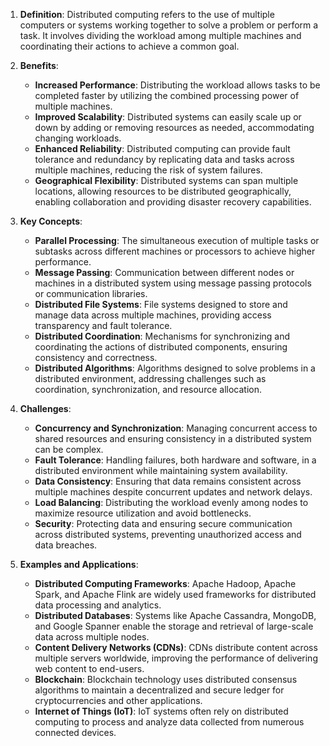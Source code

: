 1. **Definition**: Distributed computing refers to the use of multiple computers or systems working together to solve a problem or perform a task. It involves dividing the workload among multiple machines and coordinating their actions to achieve a common goal.
    
2. **Benefits**:
    
    - **Increased Performance**: Distributing the workload allows tasks to be completed faster by utilizing the combined processing power of multiple machines.
    - **Improved Scalability**: Distributed systems can easily scale up or down by adding or removing resources as needed, accommodating changing workloads.
    - **Enhanced Reliability**: Distributed computing can provide fault tolerance and redundancy by replicating data and tasks across multiple machines, reducing the risk of system failures.
    - **Geographical Flexibility**: Distributed systems can span multiple locations, allowing resources to be distributed geographically, enabling collaboration and providing disaster recovery capabilities.
3. **Key Concepts**:
    
    - **Parallel Processing**: The simultaneous execution of multiple tasks or subtasks across different machines or processors to achieve higher performance.
    - **Message Passing**: Communication between different nodes or machines in a distributed system using message passing protocols or communication libraries.
    - **Distributed File Systems**: File systems designed to store and manage data across multiple machines, providing access transparency and fault tolerance.
    - **Distributed Coordination**: Mechanisms for synchronizing and coordinating the actions of distributed components, ensuring consistency and correctness.
    - **Distributed Algorithms**: Algorithms designed to solve problems in a distributed environment, addressing challenges such as coordination, synchronization, and resource allocation.
4. **Challenges**:
    
    - **Concurrency and Synchronization**: Managing concurrent access to shared resources and ensuring consistency in a distributed system can be complex.
    - **Fault Tolerance**: Handling failures, both hardware and software, in a distributed environment while maintaining system availability.
    - **Data Consistency**: Ensuring that data remains consistent across multiple machines despite concurrent updates and network delays.
    - **Load Balancing**: Distributing the workload evenly among nodes to maximize resource utilization and avoid bottlenecks.
    - **Security**: Protecting data and ensuring secure communication across distributed systems, preventing unauthorized access and data breaches.
5. **Examples and Applications**:
    
    - **Distributed Computing Frameworks**: Apache Hadoop, Apache Spark, and Apache Flink are widely used frameworks for distributed data processing and analytics.
    - **Distributed Databases**: Systems like Apache Cassandra, MongoDB, and Google Spanner enable the storage and retrieval of large-scale data across multiple nodes.
    - **Content Delivery Networks (CDNs)**: CDNs distribute content across multiple servers worldwide, improving the performance of delivering web content to end-users.
    - **Blockchain**: Blockchain technology uses distributed consensus algorithms to maintain a decentralized and secure ledger for cryptocurrencies and other applications.
    - **Internet of Things (IoT)**: IoT systems often rely on distributed computing to process and analyze data collected from numerous connected devices.